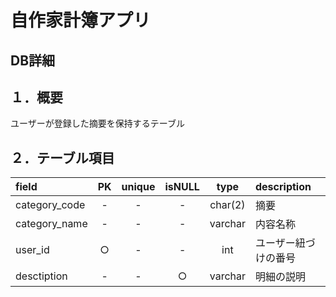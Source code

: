 # 自作家計簿アプリ

## DB詳細

## １．概要
ユーザーが登録した摘要を保持するテーブル

## ２．テーブル項目

| field | PK | unique | isNULL | type | description |
| :-- | :-: | :-: | :-: | :-: | :-- |
| category_code | - | - | - | char(2) | 摘要 |
| category_name | - | - | - | varchar | 内容名称 |
| user_id | ○ | - | - | int | ユーザー紐づけの番号 |
| desctiption | - | - | ○ | varchar | 明細の説明 |
